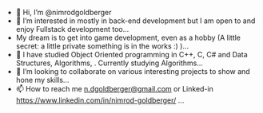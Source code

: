 - 👋 Hi, I’m @nimrodgoldberger
- 👀 I’m interested in mostly in back-end development but I am open to and enjoy Fullstack development too...
- My dream is to get into game development, even as a hobby (A little secret: a little private something is in the works :) )... 
- 🌱 I have studied Object Oriented programming in C++, C, C# and Data Structures, Algorithms, . Currently studying Algorithms...
- 💞️ I’m looking to collaborate on various interesting projects to show and hone my skills...
- 📫 How to reach me n.dgoldberger@gmail.com or Linked-in https://www.linkedin.com/in/nimrod-goldberger/ ...

<!---
nimrodgoldberger/nimrodgoldberger is a ✨ special ✨ repository because its `README.md` (this file) appears on your GitHub profile.
You can click the Preview link to take a look at your changes.
--->
